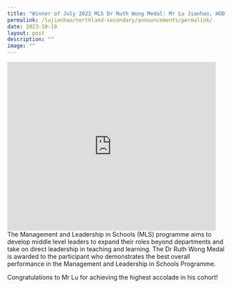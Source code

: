 ```yaml
---
title: "Winner of July 2022 MLS Dr Ruth Wong Medal: Mr Lu Jianhao, HOD Humanites"
permalink: /lujianhao/northland-secondary/announcements/permalink/
date: 2023-10-18
layout: post
description: ""
image: ""
---
```

<iframe src="https://docs.google.com/presentation/d/e/2PACX-1vRlxhOiqYwaGKluD6y1AD13olv11gE6fDw_qq8WclZJC8h8_IdyqNFLVdJ80cwb6A/embed?start=false&amp;loop=false&amp;delayms=3000" frameborder="0" width="480" height="389" allowfullscreen="true"></iframe>
The Management and Leadership in Schools (MLS) programme aims to develop middle level leaders to expand their roles beyond departments and take on direct leadership in teaching and learning. The Dr Ruth Wong Medal is awarded to the participant who demonstrates the best overall performance in the Management and Leadership in Schools Programme.

Congratulations to Mr Lu for achieving the highest accolade in his cohort!